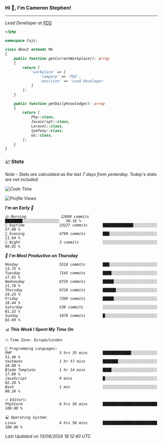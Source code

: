 ### Hi 👋, I'm Cameron Stephen!
<hr>
<p><em>Lead Developer at <a href="https://prindatasolutions.co.uk">PDS</a></p>


```php
<?php

namespace Cajs;

class About extends Me
{
    public function getCurrentWorkplace(): array
    {
        return [
            'workplace' => [
                'company' => 'PDS',
                'position' => 'Lead Developer'
            ]
        ];
    }

    public function getDailyKnowledge(): array
    {
        return [
            Php::class,
            Javascript::class,
            Laravel::class,
            Symfony::class,
            Go::class,
        ];
    }
}
```

### 📈 Stats
<p><em>Note - Stats are calculated as the last 7 days from yesterday. Today's stats are not included.</em></p>


<!--START_SECTION:waka-->
![Code Time](http://img.shields.io/badge/Code%20Time-3%2C897%20hrs%2025%20mins-blue)

![Profile Views](http://img.shields.io/badge/Profile%20Views-0-blue)

**I'm an Early 🐤** 

```text
🌞 Morning                12099 commits       ████████░░░░░░░░░░░░░░░░░   30.16 % 
🌆 Daytime                23227 commits       ██████████████░░░░░░░░░░░   57.90 % 
🌃 Evening                4790 commits        ███░░░░░░░░░░░░░░░░░░░░░░   11.94 % 
🌙 Night                  3 commits           ░░░░░░░░░░░░░░░░░░░░░░░░░   00.01 % 
```
📅 **I'm Most Productive on Thursday** 

```text
Monday                   5518 commits        ███░░░░░░░░░░░░░░░░░░░░░░   13.75 % 
Tuesday                  7145 commits        ████░░░░░░░░░░░░░░░░░░░░░   17.81 % 
Wednesday                8729 commits        █████░░░░░░░░░░░░░░░░░░░░   21.76 % 
Thursday                 9720 commits        ██████░░░░░░░░░░░░░░░░░░░   24.23 % 
Friday                   7399 commits        █████░░░░░░░░░░░░░░░░░░░░   18.44 % 
Saturday                 530 commits         ░░░░░░░░░░░░░░░░░░░░░░░░░   01.32 % 
Sunday                   1078 commits        █░░░░░░░░░░░░░░░░░░░░░░░░   02.69 % 
```


📊 **This Week I Spent My Time On** 

```text
🕑︎ Time Zone: Europe/London

💬 Programming Languages: 
PHP                      3 hrs 35 mins       █████████████░░░░░░░░░░░░   51.46 % 
textmate                 1 hr 57 mins        ███████░░░░░░░░░░░░░░░░░░   28.08 % 
Blade Template           1 hr 14 mins        ████░░░░░░░░░░░░░░░░░░░░░   17.89 % 
JavaScript               9 mins              █░░░░░░░░░░░░░░░░░░░░░░░░   02.28 % 
Bash                     1 min               ░░░░░░░░░░░░░░░░░░░░░░░░░   00.26 % 

🔥 Editors: 
PhpStorm                 6 hrs 58 mins       █████████████████████████   100.00 % 

💻 Operating System: 
Linux                    6 hrs 58 mins       █████████████████████████   100.00 % 
```


 Last Updated on 13/08/2024 18:12:40 UTC
<!--END_SECTION:waka-->
